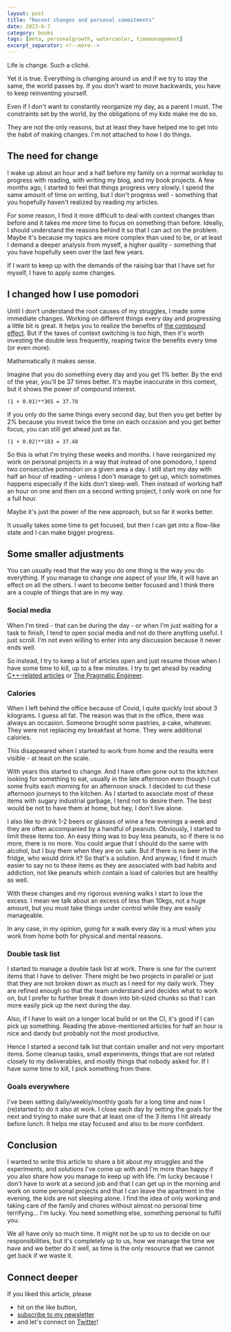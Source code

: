 ```yaml
---
layout: post
title: "Recent changes and personal commitments"
date: 2023-6-7
category: books
tags: [meta, personalgrowth, watercooler, timemanagement]
excerpt_separator: <!--more-->
---
```

Life is change. Such a cliché.

Yet it is true. Everything is changing around us and if we try to stay the same, the world passes by. If you don't want to move backwards, you have to keep reinventing yourself.

Even if I don't want to constantly reorganize my day, as a parent I must. The constraints set by the world, by the obligations of my kids make me do so.

They are not the only reasons, but at least they have helped me to get into the habit of making changes. I'm not attached to how I do things.

## The need for change

I wake up about an hour and a half before my family on a normal workday to progress with reading, with writing my blog, and my book projects. A few months ago, I started to feel that things progress very slowly. I spend the same amount of time on writing, but I don't progress well - something that you hopefully haven't realized by reading my articles.

For some reason, I find it more difficult to deal with context changes than before and it takes me more time to focus on something than before. Ideally, I should understand the reasons behind it so that I can act on the problem. Maybe it's because my topics are more complex than used to be, or at least I demand a deeper analysis from myself, a higher quality - something that you have hopefully seen over the last few years.

If I want to keep up with the demands of the raising bar that I have set for myself, I have to apply some changes.

## I changed how I use pomodori

Until I don't understand the root causes of my struggles, I made some immediate changes. Working on different things every day and progressing a little bit is great. It helps you to realize the benefits of [the compound effect](https://www.sandordargo.com/blog/2019/04/17/the-compound-effect). But if the taxes of context switching is too high, then it's worth investing the double less frequently, reaping twice the benefits every time (or even more).

Mathematically it makes sense.

Imagine that you do something every day and you get 1% better. By the end of the year, you'll be 37 times better. It's maybe inaccurate in this context, but it shows the power of compound interest.

```
(1 + 0.01)**365 = 37.78
```

If you only do the same things every second day, but then you get better by 2% because you invest twice the time on each occasion and you get better focus, you can still get ahead just as far.

```
(1 + 0.02)**183 = 37.48
```

So this is what I'm trying these weeks and months. I have reorganized my work on personal projects in a way that instead of one pomodoro, I spend two consecutive pomodori on a given area a day. I still start my day with half an hour of reading - unless I don't manage to get up, which sometimes happens especially if the kids don't sleep well. Then instead of working half an hour on one and then on a second writing project, I only work on one for a full hour.

Maybe it's just the power of the new approach, but so far it works better.

It usually takes some time to get focused, but then I can get into a flow-like state and I can make bigger progress.

## Some smaller adjustments

You can usually read that the way you do one thing is the way you do everything. If you manage to change one aspect of your life, it will have an effect on all the others. I want to become better focused and I think there are a couple of things that are in my way.

### Social media

When I'm tired - that can be during the day - or when I'm just waiting for a task to finish, I tend to open social media and not do there anything useful. I just scroll. I'm not even willing to enter into any discussion because it never ends well.

So instead, I try to keep a list of articles open and just resume those when I have some time to kill, up to a few minutes. I try to get ahead by reading [C++-related articles](https://github.com/sandordargo/cpp-resources/blob/master/blogs.md) or [The Pragmatic Engineer](https://newsletter.pragmaticengineer.com/).

### Calories

When I left behind the office because of Covid, I quite quickly lost about 3 kilograms. I guess all fat. The reason was that in the office, there was always an occasion. Someone brought some pastries, a cake, whatever. They were not replacing my breakfast at home. They were additional calories.

This disappeared when I started to work from home and the results were visible - at least on the scale.

With years this started to change. And I have often gone out to the kitchen looking for something to eat, usually in the late afternoon even though I cut some fruits each morning for an afternoon snack. I decided to cut these afternoon journeys to the kitchen. As I started to associate most of these items with sugary industrial garbage, I tend not to desire them. The best would be not to have them at home, but hey, I don't live alone.

I also like to drink 1-2 beers or glasses of wine a few evenings a week and they are often accompanied by a handful of peanuts. Obviously, I started to limit these items too. An easy thing was to buy less peanuts, so if there is no more, there is no more. You could argue that I should do the same with alcohol, but I buy them when they are on sale. But if there is no beer in the fridge, who would drink it? So that's a solution. And anyway, I find it much easier to say no to these items as they are associated with bad habits and addiction, not like peanuts which contain a load of calories but are healthy as well.

With these changes and my rigorous evening walks I start to lose the excess. I mean we talk about an excess of less than 10kgs, not a huge amount, but you must take things under control while they are easily manageable.

In any case, in my opinion, going for a walk every day is a must when you work from home both for physical and mental reasons.

### Double task list

I started to manage a double task list at work. There is one for the current items that I have to deliver. There might be two projects in parallel or just that they are not broken down as much as I need for my daily work. They are refined enough so that the team understand and decides what to work on, but I prefer to further break it down into bit-sized chunks so that I can more easily pick up the next during the day.

Also, if I have to wait on a longer local build or on the CI, it's good if I can pick up something. Reading the above-mentioned articles for half an hour is nice and dandy but probably not the most productive.

Hence I started a second talk list that contain smaller and not very important items. Some cleanup tasks, small experiments, things that are not related closely to my deliverables, and mostly things that nobody asked for. If I have some time to kill, I pick something from there.

### Goals everywhere

I've been setting daily/weekly/monthly goals for a long time and now I (re)started to do it also at work. I close each day by setting the goals for the next and trying to make sure that at least one of the 3 items I hit already before lunch. It helps me stay focused and also to be more confident.

## Conclusion

I wanted to write this article to share a bit about my struggles and the experiments, and solutions I've come up with and I'm more than happy if you also share how you manage to keep up with life. I'm lucky because I don't have to work at a second job and that I can get up in the morning and work on some personal projects and that I can leave the apartment in the evening, the kids are not sleeping alone. I find the idea of only working and taking care of the family and chores without almost no personal time terrifying... I'm lucky. You need something else, something personal to fulfil you.

We all have only so much time. It might not be up to us to decide on our responsibilities, but it's completely up to us, how we manage the time we have and we better do it well, as time is the only resource that we cannot get back if we waste it.

## Connect deeper

If you liked this article, please 
- hit on the like button,  
- [subscribe to my newsletter](http://eepurl.com/gvcv1j) 
- and let's connect on [Twitter](https://twitter.com/SandorDargo)!
